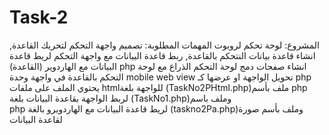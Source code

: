 # Task-2
المشروع: لوحة تحكم لروبوت 
المهمات المطلوبة: تصميم واجهة التحكم لتحريك القاعدة, انشاء قاعدة بيانات النتحكم بالقاعدة, ربط قاعدة البيانات مع واجهة التحكم
 لريط قاعدة البيانات مع الهاردوير (القاعدة) php انشاء صفحات
 دمج لوحة التحكم الذراع مع لوحة التحكم بالقاعدة في واجهة وحدة 
 mobile web view تحويل الواجهة او عرضها كـ
 php  يحتوي الملف على ملفات 
 htmlللواجهة بلغة (TaskNo2PHtml.php)ملف بأسم
 php لربط الواجهة بقاعدة البيانات بلغة (TaskNo1.php)وملف باسم  
  php لريط قاعدة البيانات مع الهاردويرو بالغة (taskno2Pa.php)وملف بأسم 
صورة لقاعدة البيانات
